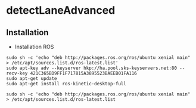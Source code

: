 # detectLaneAdvanced
## Installation

* Installation ROS
```
sudo sh -c 'echo "deb http://packages.ros.org/ros/ubuntu xenial main" > /etc/apt/sources.list.d/ros-latest.list'
sudo apt-key adv --keyserver hkp://ha.pool.sks-keyservers.net:80 --recv-key 421C365BD9FF1F717815A3895523BAEEB01FA116
sudo apt-get update
sudo apt-get install ros-kinetic-desktop-full
```
`sudo sh -c 'echo "deb http://packages.ros.org/ros/ubuntu xenial main" > /etc/apt/sources.list.d/ros-latest.list`
